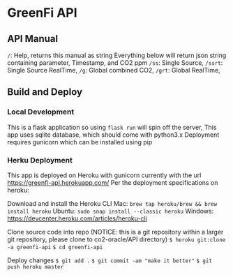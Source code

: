 # GreenFi API 

## API Manual

`/`: Help, returns this manual as string
Everything below will return json string containing parameter, Timestamp, and CO2 ppm
`/ss`: Single Source, 
`/ssrt`: Single Source RealTime, 
`/g`: Global combined CO2, 
`/grt`: Global RealTime, 

## Build and Deploy

### Local Development
This is a flask application so using `flask run` will spin off the server,
This app uses sqlite database, which should come with python3.x
Deployment requires gunicorn which can be installed using pip

### Herku Deployment
This app is deployed on Heroku with gunicorn currently with the url https://greenfi-api.herokuapp.com/
Per the deployment specifications on heroku:

Download and install the Heroku CLI 
Mac: `brew tap heroku/brew && brew install heroku`
Ubuntu: `sudo snap install --classic heroku`
Windows: https://devcenter.heroku.com/articles/heroku-cli

Clone source code into repo (NOTICE: this is a git repository within a larger git repository, please clone to co2-oracle/API directory)
`$ heroku git:clone -a greenfi-api`
`$ cd greenfi-api`

Deploy changes
`$ git add .`
`$ git commit -am "make it better"`
`$ git push heroku master`
